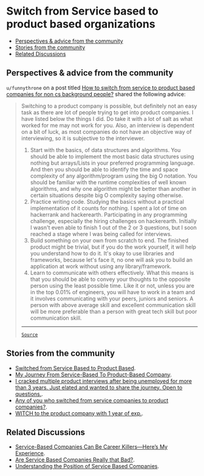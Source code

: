 <!-- omit from toc -->
# Switch from Service based to product based organizations

- [Perspectives \& advice from the community](#perspectives--advice-from-the-community)
- [Stories from the community](#stories-from-the-community)
- [Related Discussions](#related-discussions)

## Perspectives & advice from the community

`u/funnythrone` on a post titled
[How to switch from service to product based companies for non cs background people?](https://www.reddit.com/r/developersIndia/comments/mmxk4m/how_to_switch_from_service_to_product_based/)
shared the following advice:

<blockquote>

Switching to a product company is possible, but definitely not an easy task as
there are lot of people trying to get into product companies. I have listed
below the things I did. Do take it with a lot of salt as what worked for me may
not work for you. Also, an interview is dependent on a bit of luck, as most
companies do not have an objective way of interviewing, so it is subjective to
the interviewer.

1. Start with the basics, of data structures and algorithms. You should be able
   to implement the most basic data structures using nothing but arrays/Lists in
   your preferred programming language. And then you should be able to identify
   the time and space complexity of any algorithm/program using the big O
   notation. You should be familiar with the runtime complexities of well known
   algorithms, and why one algorithm might be better than another in certain
   situations despite big O complexity saying otherwise.
2. Practice writing code. Studying the basics without a practical implementation
   of it counts for nothing. I spent a lot of time on hackerrank and
   hackerearth. Participating in any programming challenge, especially the
   hiring challenges on hackerearth. Initially I wasn't even able to finish 1
   out of the 2 or 3 questions, but I soon reached a stage where I was being
   called for interviews.
3. Build something on your own from scratch to end. The finished product might
   be trivial, but if you do the work yourself, it will help you understand how
   to do it. It's okay to use libraries and frameworks, because let's face it,
   no one will ask you to build an application at work without using any
   library/framework.
4. Learn to communicate with others effectively. What this means is that you
   should be able to convey your thoughts to the opposite person using the least
   possible time. Like it or not, unless you are in the top 0.01% of engineers,
   you will have to work in a team and it involves communicating with your
   peers, juniors and seniors. A person with above average skill and excellent
   communication skill will be more preferable than a person with great tech
   skill but poor communication skill.

---

[`Source`](https://www.reddit.com/r/developersIndia/comments/mmxk4m/comment/gtwf996/)

</blockquote>

## Stories from the community

- [Switched from Service Based to Product Based](https://www.reddit.com/r/developersIndia/comments/y4h2b0/switched_from_service_based_to_product_based/).
- [My Journey From Service-Based To Product-Based Company](https://www.reddit.com/r/developersIndia/comments/1afb25r/my_journey_from_servicebased_to_productbased/).
- [I cracked multiple product interviews after being unemployed for more than 3 years. Just elated and wanted to share the journey. Open to questions.](https://www.reddit.com/r/developersIndia/comments/swidtc/i_cracked_multiple_product_interviews_after_being/).
- [Any of you who switched from service companies to product companies?](https://www.reddit.com/r/developersIndia/comments/106fctt/any_of_you_who_switched_from_service_companies_to/).
- [WITCH to the product company with 1 year of exp.](https://www.reddit.com/r/developersIndia/comments/tugy3k/witch_to_the_product_company_with_1_year_of_exp/).

## Related Discussions

- [Service-Based Companies Can Be Career Killers—Here’s My Experience](https://www.reddit.com/r/developersIndia/comments/1f1ukb2/servicebased_companies_can_be_career_killersheres/).
- [Are Service Based Companies Really that Bad?](https://www.reddit.com/r/developersIndia/comments/srj01q/are_service_based_companies_really_that_bad/).
- [Understanding the Position of Service Based Companies](https://www.reddit.com/r/developersIndia/comments/1bihx5e/understanding_the_position_of_service_based/).
